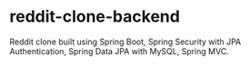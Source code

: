 # reddit-clone-backend
Reddit clone built using Spring Boot, Spring Security with JPA Authentication, Spring Data JPA with MySQL, Spring MVC. 
